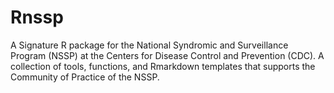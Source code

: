 # Rnssp
A Signature R package for the National Syndromic and Surveillance Program (NSSP) at the Centers for Disease Control and Prevention (CDC). A collection of tools, functions, and Rmarkdown templates that supports the Community of Practice of the NSSP.
